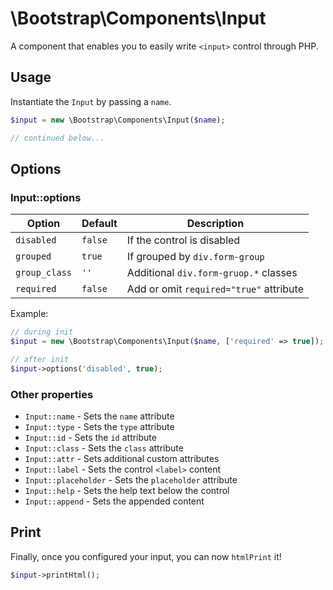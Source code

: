 # \Bootstrap\Components\Input

A component that enables you to easily write `<input>` control through PHP.

## Usage

Instantiate the `Input` by passing a `name`.

```php
$input = new \Bootstrap\Components\Input($name);

// continued below...
```

## Options

### Input::options

| Option | Default | Description |
| ------ | ------- | ----------- |
| `disabled` | `false` | If the control is disabled |
| `grouped` | `true` | If grouped by `div.form-group` |
| `group_class` | `''` | Additional `div.form-gruop.*` classes |
| `required` | `false` | Add or omit `required="true"` attribute |

Example:
```php
// during init
$input = new \Bootstrap\Components\Input($name, ['required' => true]);

// after init
$input->options('disabled', true);
```

### Other properties

- `Input::name` - Sets the `name` attribute
- `Input::type` - Sets the `type` attribute
- `Input::id` - Sets the `id` attribute
- `Input::class` - Sets the `class` attribute
- `Input::attr` - Sets additional custom attributes
- `Input::label` - Sets the control `<label>` content
- `Input::placeholder` - Sets the `placeholder` attribute
- `Input::help` - Sets the help text below the control
- `Input::append` - Sets the appended content

## Print

Finally, once you configured your input, you can now `htmlPrint` it!
```php
$input->printHtml();
```
